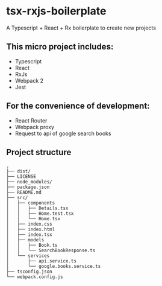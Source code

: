 # tsx-rxjs-boilerplate
A Typescript + React + Rx boilerplate to create new projects 

## This micro project includes:
* Typescript
* React
* RxJs
* Webpack 2
* Jest

## For the convenience of development:

* React Router
* Webpack proxy
* Request to api of google search books

## Project structure
```
.
├── dist/
├── LICENSE
├── node_modules/
├── package.json
├── README.md
├── src/
│   ├── components
│   │   ├── Details.tsx
│   │   ├── Home.test.tsx
│   │   └── Home.tsx
│   ├── index.css
│   ├── index.html
│   ├── index.tsx
│   ├── models
│   │   ├── Book.ts
│   │   └── SearchBookResponse.ts
│   └── services
│       ├── api.service.ts
│       └── google.books.service.ts
├── tsconfig.json
└── webpack.config.js

```
